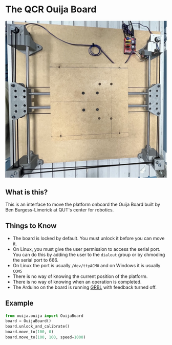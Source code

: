 # The QCR Ouija Board

![QCR Ouija Board](assets/ouija.png)

## What is this?
This is an interface to move the platform onboard the Ouija Board built by Ben Burgess-Limerick at QUT's center for robotics.

## Things to Know
- The board is locked by default. You must unlock it before you can move it.
- On Linux, you must give the user permission to access the serial port. You can do this by adding the user to the `dialout` group or by chmoding the serial port to 666.
- On Linux the port is usually `/dev/ttyACM0` and on Windows it is usually `COM5`
- There is no way of knowing the current position of the platform.
- There is no way of knowing when an operation is completed.
- The Arduino on the board is running [GRBL](https://github.com/grbl/grbl) with feedback turned off.

## Example
```python
from ouija.ouija import OuijaBoard
board = OuijaBoard()
board.unlock_and_calibrate()
board.move_to(100, 0)
board.move_to(100, 100, speed=1000)
```